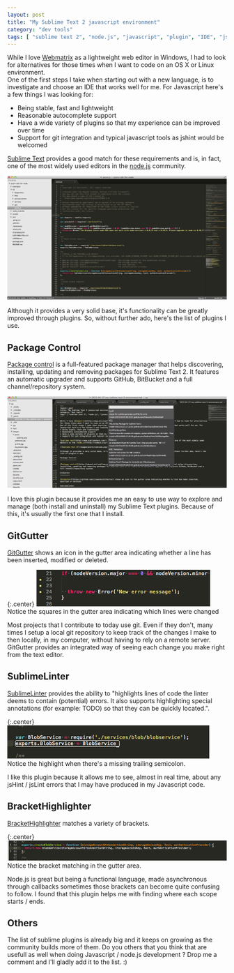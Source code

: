 ```yaml
---
layout: post
title: "My Sublime Text 2 javascript environment"
category: "dev tools"
tags: [ "sublime text 2", "node.js", "javascript", "plugin", "IDE", "jshint", "git" ]
---
```


While I love [Webmatrix](http://www.microsoft.com/web/webmatrix/) as a lightweight web editor in Windows, I had to look for alternatives for those times when I want to code on an OS X or Linux environment.  
One of the first steps I take when starting out with a new language, is to investigate and choose an IDE that works well for me. For Javascript here's a few things I was looking for:
* Being stable, fast and lightweight
* Reasonable autocomplete support
* Have a wide variety of plugins so that my experience can be improved over time
* Support for git integration and typical javascript tools as jshint would be welcomed

[Sublime Text](http://www.sublimetext.com/) provides a good match for these requirements and is, in fact, one of the most widely used editors in the [node.js](http://nodejs.org/) community.

![Sublime Text 2](/images/posts/sublime.png)

Although it provides a very solid base, it's functionality can be greatly improved through plugins. So, without further ado, here's the list of plugins I use.

Package Control
---------------

[Package control](http://wbond.net/sublime_packages/package_control) is a full-featured package manager that helps discovering, installing, updating and removing packages for Sublime Text 2. It features an automatic upgrader and supports GitHub, BitBucket and a full channel/repository system.

![Package Control](/images/posts/packageManager.png)

I love this plugin because it provides me an easy to use way to explore and manage (both install and uninstall) my Sublime Text plugins. Because of this, it's usually the first one that I install.

GitGutter
---------

[GitGutter](https://github.com/jisaacks/GitGutter) shows an icon in the gutter area indicating whether a line has been inserted, modified or deleted.

{:.center}
![GitGutter](/images/posts/GitGutter.png)
Notice the squares in the gutter area indicating which lines were changed

Most projects that I contribute to today use git. Even if they don't, many times I setup a local git repository to keep track of the changes I make to then locally, in my computer, without having to rely on a remote server. GitGutter provides an integrated way of seeing each change you make right from the text editor.

SublimeLinter
-------------

[SublimeLinter](https://github.com/SublimeLinter/SublimeLinter) provides the ability to "highlights lines of code the linter deems to contain (potential) errors. It also supports highlighting special annotations (for example: TODO) so that they can be quickly located.".

{:.center}
![SublimeLinter](/images/posts/SublimeLinter.png)
Notice the highlight when there's a missing trailing semicolon.

I like this plugin because it allows me to see, almost in real time, about any jsHint / jsLint errors that I may have produced in my Javascript code.

BracketHighlighter
------------------

[BracketHighlighter](https://github.com/facelessuser/BracketHighlighter) matches a variety of brackets.

{:.center}
![BracketHighlighter](/images/posts/BracketHighlighter.png)
Notice the bracket matching in the gutter area.

Node.js is great but being a functional language, made asynchronous through callbacks sometimes those brackets can become quite confusing to follow. I found that this plugin helps me with finding where each scope starts / ends.

Others
------

The list of sublime plugins is already big and it keeps on growing as the community builds more of them. Do you others that you think that are usefull as well when doing Javascript / node.js development ? Drop me a comment and I'll gladly add it to the list. :)